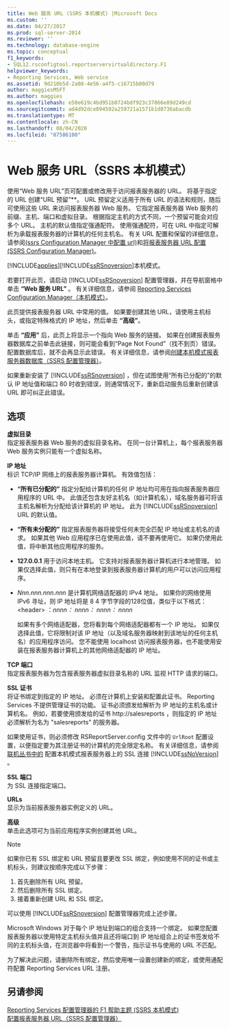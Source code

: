 ```yaml
---
title: Web 服务 URL (SSRS 本机模式) |Microsoft Docs
ms.custom: ''
ms.date: 04/27/2017
ms.prod: sql-server-2014
ms.reviewer: ''
ms.technology: database-engine
ms.topic: conceptual
f1_keywords:
- SQL12.rsconfigtool.reportservervirtualdirectory.F1
helpviewer_keywords:
- Reporting Services, Web service
ms.assetid: 9d210b5d-2a08-4e56-a4f5-c16715b00d79
author: maggiesMSFT
ms.author: maggies
ms.openlocfilehash: e50e619c4bd951b0724bdf923c37866e89d249cd
ms.sourcegitcommit: ad4d92dce894592a259721a1571b1d8736abacdb
ms.translationtype: MT
ms.contentlocale: zh-CN
ms.lasthandoff: 08/04/2020
ms.locfileid: "87586100"
---
```

# <a name="web-service-url-ssrs-native-mode"></a>Web 服务 URL（SSRS 本机模式）
  使用“Web 服务 URL”页可配置或修改用于访问报表服务器的 URL。 将基于指定的 URL 创建“URL 预留”**。 URL 预留定义适用于所有 URL 的语法和规则，随后可使用这些 URL 来访问报表服务器 Web 服务。 它指定报表服务器 Web 服务的前缀、主机、端口和虚拟目录。 根据指定主机的方式不同，一个预留可能会对应多个 URL。 主机的默认值指定强通配符。 使用强通配符，可在 URL 中指定可解析为承载报表服务器的计算机的任何主机名。 有关 URL 配置和保留的详细信息，请参阅[&#40;ssrs Configuration Manager 中配置 url&#41;](../../reporting-services/install-windows/configure-a-url-ssrs-configuration-manager.md)和[将报表服务器 URL 配置 &#40;SSRS Configuration Manager&#41;](../../reporting-services/install-windows/configure-report-server-urls-ssrs-configuration-manager.md)。  
  
 [!INCLUDE[applies](../../includes/applies-md.md)][!INCLUDE[ssRSnoversion](../../includes/ssrsnoversion-md.md)]本机模式。  
  
 若要打开此页，请启动 [!INCLUDE[ssRSnoversion](../../includes/ssrsnoversion-md.md)] 配置管理器，并在导航窗格中单击 **“Web 服务 URL”** 。 有关详细信息，请参阅 [Reporting Services Configuration Manager（本机模式）](../../../2014/sql-server/install/reporting-services-configuration-manager-native-mode.md)。  
  
 此页提供报表服务器 URL 中常用的值。 如果要创建其他 URL，请使用主机标头，或指定特殊格式的 IP 地址，然后单击 **“高级”**。  
  
 单击 **“应用”** 后，此页上将显示一个指向 Web 服务的链接。 如果在创建报表服务器数据库之前单击此链接，则可能会看到“Page Not Found”（找不到页）错误。 配置数据库后，就不会再显示此错误。 有关详细信息，请参阅[创建本机模式报表服务器数据库（SSRS 配置管理器）](../../reporting-services/install-windows/ssrs-report-server-create-a-native-mode-report-server-database.md)。  
  
 如果重新安装了 [!INCLUDE[ssRSnoversion](../../includes/ssrsnoversion-md.md)] ，但在试图使用“所有已分配的”的默认 IP 地址值和端口 80 时收到错误，则通常情况下，重新启动服务后重新创建该 URL 即可纠正此错误。  
  
## <a name="options"></a>选项  
 **虚拟目录**  
 指定报表服务器 Web 服务的虚拟目录名称。 在同一台计算机上，每个报表服务器 Web 服务实例只能有一个虚拟名称。  
  
 **IP 地址**  
 标识 TCP/IP 网络上的报表服务器计算机。 有效值包括：  
  
-   **“所有已分配的”** 指定分配给计算机的任何 IP 地址均可用在指向报表服务器应用程序的 URL 中。 此值还包含友好主机名（如计算机名），域名服务器可将该主机名解析为分配给该计算机的 IP 地址。 此为 [!INCLUDE[ssRSnoversion](../../includes/ssrsnoversion-md.md)] URL 的默认值。  
  
-   **“所有未分配的”** 指定报表服务器将接受任何未完全匹配 IP 地址或主机名的请求。 如果其他 Web 应用程序已在使用此值，请不要再使用它。 如果仍使用此值，将中断其他应用程序的服务。  
  
-   **127.0.0.1** 用于访问本地主机。 它支持对报表服务器计算机进行本地管理。 如果仅选择此值，则只有在本地登录到报表服务器计算机的用户可以访问应用程序。  
  
-   *Nnn.nnn.nnn.nnn* 是计算机网络适配器的 IPv4 地址。 如果你的网络使用 IPv6 寻址，则 IP 地址将是 8 4 字节字段的128位值，类似于以下格式： \<header> ：*nnnn： nnnn： nnnn： nnnn*  
  
     如果有多个网络适配器，您将看到每个网络适配器都有一个 IP 地址。 如果仅选择此值，它将限制对该 IP 地址（以及域名服务器映射到该地址的任何主机名）的应用程序访问。 您不能使用 localhost 访问报表服务器，也不能使用安装在报表服务器计算机上的其他网络适配器的 IP 地址。  
  
 **TCP 端口**  
 指定报表服务器为包含报表服务器虚拟目录名称的 URL 监视 HTTP 请求的端口。  
  
 **SSL 证书**  
 将证书绑定到指定的 IP 地址。 必须在计算机上安装和配置此证书。 Reporting Services 不提供管理证书的功能。 证书必须颁发给解析为 IP 地址的主机名或计算机名。 例如，若要使用颁发给的证书 http://salesreports ，则指定的 IP 地址必须解析为名为 "salesreports" 的服务器。  
  
 如果使用证书，则必须修改 RSReportServer.config 文件中的 `UrlRoot` 配置设置，以便指定要为其注册证书的计算机的完全限定名称。 有关详细信息，请参阅 [联机丛书中的](../../reporting-services/security/configure-ssl-connections-on-a-native-mode-report-server.md) 配置本机模式报表服务器上的 SSL 连接 [!INCLUDE[ssNoVersion](../../includes/ssnoversion-md.md)] 。  
  
 **SSL 端口**  
 为 SSL 连接指定端口。  
  
 **URLs**  
 显示为当前报表服务器实例定义的 URL。  
  
 **高级**  
 单击此选项可为当前应用程序实例创建其他 URL。  
  
> [!NOTE]
>  如果你已有 SSL 绑定和 URL 预留且要更改 SSL 绑定，例如使用不同的证书或主机标头，则建议按顺序完成以下步骤：  
> 
>  1.  首先删除所有 URL 预留。  
> 2.  然后删除所有 SSL 绑定。  
> 3.  接着重新创建 URL 和 SSL 绑定。  
> 
>  可以使用 [!INCLUDE[ssRSnoversion](../../includes/ssrsnoversion-md.md)] 配置管理器完成上述步骤。  
> 
>  Microsoft Windows 对于每个 IP 地址到端口的组合支持一个绑定。 如果您配置报表服务器以使用特定主机标头值并且还将端口到 IP 地址组合上的证书签发给不同的主机标头值，在浏览器中将看到一个警告，指示证书与使用的 URL 不匹配。  
> 
>  为了解决此问题，请删除所有绑定，然后使用唯一设置创建新的绑定，或使用通配符配置 Reporting Services URL 注册。  
  
## <a name="see-also"></a>另请参阅  
 [Reporting Services 配置管理器的 F1 帮助主题 &#40;SSRS 本机模式&#41;](../../../2014/sql-server/install/reporting-services-configuration-manager-f1-help-topics-ssrs-native-mode.md)   
 [配置报表服务器 URL（SSRS 配置管理器）](../../reporting-services/install-windows/configure-report-server-urls-ssrs-configuration-manager.md)  
  
  
